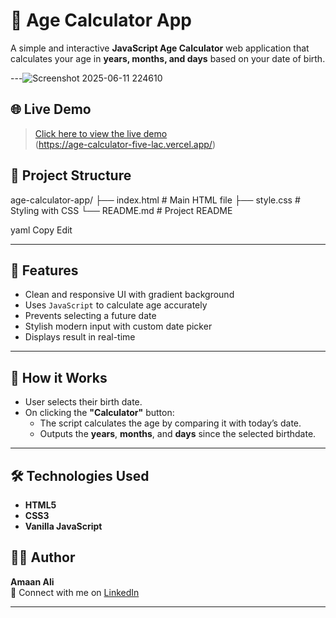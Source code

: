 # 🎂 Age Calculator App

A simple and interactive **JavaScript Age Calculator** web application that calculates your age in **years, months, and days** based on your date of birth.

---![Screenshot 2025-06-11 224610](https://github.com/user-attachments/assets/884b71fb-7cea-4777-bc93-602462bcd10f)

## 🌐 Live Demo
> [Click here to view the live demo](#)  
(https://age-calculator-five-lac.vercel.app/)


## 📂 Project Structure

age-calculator-app/
├── index.html # Main HTML file
├── style.css # Styling with CSS
└── README.md # Project README

yaml
Copy
Edit

---

## 🚀 Features

- Clean and responsive UI with gradient background
- Uses `JavaScript` to calculate age accurately
- Prevents selecting a future date
- Stylish modern input with custom date picker
- Displays result in real-time

---

## 🧠 How it Works

- User selects their birth date.
- On clicking the **"Calculator"** button:
  - The script calculates the age by comparing it with today’s date.
  - Outputs the **years**, **months**, and **days** since the selected birthdate.

---

## 🛠️ Technologies Used

- **HTML5**
- **CSS3**
- **Vanilla JavaScript**


## 🧑‍💻 Author

**Amaan Ali**  
📧 Connect with me on [LinkedIn](www.linkedin.com/in/amaan-ali-768b32322) 

---
